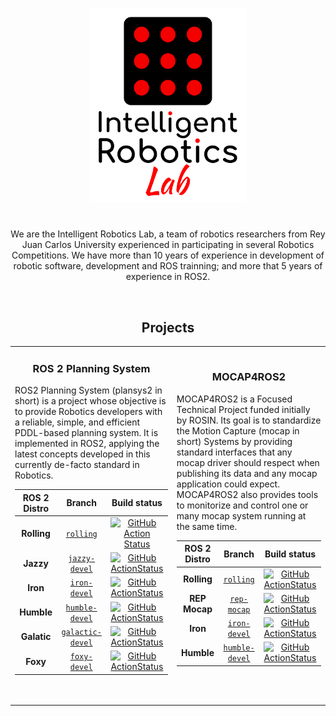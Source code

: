 <p align="center"> <a href="http://naboo.eif.urjc.es/" target="blank"><img src="https://github.com/IntelligentRoboticsLabs/.github/blob/main/logo.svg" width="250" alt="" /></a> </p>
<h1 align="center"></h1>
<p align="center"> 
We are the Intelligent Robotics Lab, a team of robotics researchers from Rey Juan Carlos University experienced in participating in several Robotics Competitions. We have more than 10 years of experience in development of robotic software, development and ROS trainning; and more that 5 years of experience in ROS2.
</p>
<p align="center"> 
  <a href="https://x.com/IntellRobotLabs" target="blank"><img src="https://github.com/IntelligentRoboticsLabs/.github/blob/main/x_logo.png" width="80" alt=""/></a>
</p>

<h2 align="center">Projects</h2>

<table>
  <tr>
    <td>
<h3 align="center">
  <strong>ROS 2 Planning System</strong>
</h3>

  ROS2 Planning System (plansys2 in short) is a project whose objective is to provide Robotics developers with a reliable, simple, and efficient PDDL-based planning system. It is implemented in ROS2, applying the latest concepts developed in this currently de-facto standard in Robotics.

| ROS 2 Distro |                             Branch                             |                                                                                                             Build status                                                                                                              | 
| :----------: | :------------------------------------------------------------: | :-----------------------------------------------------------------------------------------------------------------------------------------------------------------------------------------------------------------------------------: |
| **Rolling**  | [`rolling`](https://github.com/PlanSys2/ros2_planning_system/tree/rolling) |  [![GitHub Action Status](https://github.com/PlanSys2/ros2_planning_system/workflows/rolling/badge.svg)](https://github.com/PlanSys2/ros2_planning_system) |
|  **Jazzy**   | [`jazzy-devel`](https://github.com/PlanSys2/ros2_planning_system/tree/jazzy-devel) |  [![GitHub ActionStatus](https://github.com/PlanSys2/ros2_planning_system/workflows/jazzy-devel/badge.svg)](https://github.com/PlanSys2/ros2_planning_system)   |
|   **Iron**   | [`iron-devel`](https://github.com/PlanSys2/ros2_planning_system/tree/iron-devel) |  [![GitHub ActionStatus](https://github.com/PlanSys2/ros2_planning_system/workflows/iron-devel/badge.svg)](https://github.com/PlanSys2/ros2_planning_system)   |
|  **Humble**  | [`humble-devel`](https://github.com/PlanSys2/ros2_planning_system/tree/humble-devel) |  [![GitHub ActionStatus](https://github.com/PlanSys2/ros2_planning_system/workflows/humble-devel/badge.svg)](https://github.com/PlanSys2/ros2_planning_system)   |
| **Galatic**  | [`galactic-devel`](https://github.com/PlanSys2/ros2_planning_system/tree/galactic-devel) |  [![GitHub ActionStatus](https://github.com/PlanSys2/ros2_planning_system/workflows/galactic-devel/badge.svg)](https://github.com/PlanSys2/ros2_planning_system)  |
|   **Foxy**   | [`foxy-devel`](https://github.com/PlanSys2/ros2_planning_system/tree/foxy-devel) |  [![GitHub ActionStatus](https://github.com/PlanSys2/ros2_planning_system/actions/workflows/foxy-devel.yaml/badge.svg)](https://github.com/PlanSys2/ros2_planning_system/actions/workflows/foxy-devel.yaml)   |

<p align="center"> 
<a href="https://plansys2.github.io/" target="blank"><img src="https://github.com/IntelligentRoboticsLabs/.github/blob/main/logo_web.png" width="55" alt=""/></a> 
<a href="https://github.com/PlanSys2" target="blank"><img src="https://github.com/IntelligentRoboticsLabs/.github/blob/main/logo_github.png" width="55" alt=""/></a> 
</p>

</td>

<td>

<h3 align="center">
  <strong>MOCAP4ROS2</strong>
</h3>

MOCAP4ROS2 is a Focused Technical Project funded initially by ROSIN. Its goal is to standardize the Motion Capture (mocap in short) Systems by providing standard interfaces that any mocap driver should respect when publishing its data and any mocap application could expect. MOCAP4ROS2 also provides tools to monitorize and control one or many mocap system running at the same time.

| ROS 2 Distro |                             Branch                             |                                                                                                             Build status                                                                                                              | 
| :----------: | :------------------------------------------------------------: | :-----------------------------------------------------------------------------------------------------------------------------------------------------------------------------------------------------------------------------------: |
| **Rolling**  | [`rolling`](https://github.com/MOCAP4ROS2-Project/mocap4r2/tree/rolling) |  [![GitHub ActionStatus](https://github.com/MOCAP4ROS2-Project/mocap4r2/workflows/rolling/badge.svg)](https://github.com/MOCAP4ROS2-Project/mocap4r2) |
|  **REP Mocap**   | [`rep-mocap`](https://github.com/MOCAP4ROS2-Project/mocap4r2/tree/rep-mocap) |  [![GitHub ActionStatus](https://github.com/MOCAP4ROS2-Project/mocap4r2/workflows/rep-mocap/badge.svg)](https://github.com/MOCAP4ROS2-Project/mocap4r2)   |
|  **Iron**  | [`iron-devel`](https://github.com/MOCAP4ROS2-Project/mocap4r2/tree/iron-devel) |  [![GitHub ActionStatus](https://github.com/MOCAP4ROS2-Project/mocap4r2/workflows/iron-devel/badge.svg)](https://github.com/MOCAP4ROS2-Project/mocap4r2)   |
|  **Humble**  | [`humble-devel`](https://github.com/MOCAP4ROS2-Project/mocap4r2/tree/humble-devel) |  [![GitHub ActionStatus](https://github.com/MOCAP4ROS2-Project/mocap4r2/workflows/humble-devel/badge.svg)](https://github.com/MOCAP4ROS2-Project/mocap4r2)   |

<p align="center"> 
  <a href="https://mocap4ros2-project.github.io/" target="blank"><img src="https://github.com/IntelligentRoboticsLabs/.github/blob/main/logo_web.png" width="55" alt=""/></a> 
  <a href="https://github.com/MOCAP4ROS2-Project" target="blank"><img src="https://github.com/IntelligentRoboticsLabs/.github/blob/main/logo_github.png" width="55" alt=""/></a> 
</p>

</td>
</tr>
</table>
